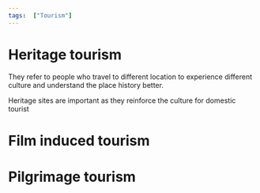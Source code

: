 ```yaml
---
tags:  ["Tourism"]
---
```

# Heritage tourism
They refer to people who travel to different location to experience different culture and understand the place history better.

Heritage sites are important as they reinforce the culture for domestic tourist

# Film induced tourism

# Pilgrimage tourism
